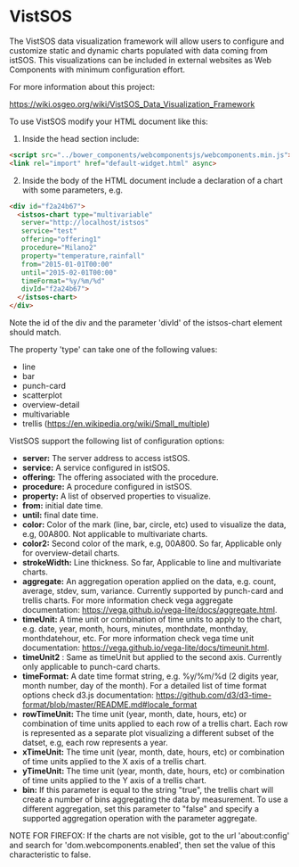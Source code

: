 # VistSOS

The VistSOS data visualization framework will allow users to configure and customize static and dynamic charts populated with data coming from istSOS. This visualizations can be included in external websites as Web Components with minimum configuration effort.

For more information about this project:

https://wiki.osgeo.org/wiki/VistSOS_Data_Visualization_Framework

To use VistSOS modify your HTML document like this:

1. Inside the head section include:
  ```html
  <script src="../bower_components/webcomponentsjs/webcomponents.min.js"></script>
  <link rel="import" href="default-widget.html" async>
  ```

2. Inside the body of the HTML document include a declaration of a chart with some parameters, e.g.
  ```html
  <div id="f2a24b67">
    <istsos-chart type="multivariable"
     server="http://localhost/istsos"
     service="test"
     offering="offering1"
     procedure="Milano2"
     property="temperature,rainfall"
     from="2015-01-01T00:00"
     until="2015-02-01T00:00"
     timeFormat="%y/%m/%d"
     divId="f2a24b67">
    </istsos-chart>
  </div>
  ```
Note the id of the div and the parameter 'divId' of the istsos-chart element should match.

The property 'type' can take one of the following values: 

  * line
  * bar
  * punch-card
  * scatterplot
  * overview-detail
  * multivariable
  * trellis (https://en.wikipedia.org/wiki/Small_multiple) 

VistSOS support the following list of configuration options:

  * <b>server:</b> The server address to access istSOS.
  * <b>service:</b> A service configured in istSOS.
  * <b>offering:</b>  The offering associated with the procedure.
  * <b>procedure:</b>  A procedure configured in istSOS.
  * <b>property:</b>  A list of observed properties to visualize.
  * <b>from:</b>  initial date time.
  * <b>until:</b>  final date time.
  * <b>color:</b>  Color of the mark (line, bar, circle, etc) used to visualize the data, e.g, 00A800. Not applicable to multivariate charts.
  * <b>color2:</b>  Second color of the mark, e.g, 00A800. So far, Applicable only for overview-detail charts.
  * <b>strokeWidth:</b>  Line thickness. So far, Applicable to line and multivariate charts.
  * <b>aggregate:</b>  An aggregation operation applied on the data, e.g. count, average, stdev, sum, variance. Currently supported by punch-card and trellis charts. For more information check vega aggregate documentation: https://vega.github.io/vega-lite/docs/aggregate.html.
  * <b>timeUnit:</b>  A time unit or combination of time units to apply to the chart, e.g. date, year, month, hours, minutes, monthdate, monthday, monthdatehour, etc. For more information check vega time unit documentation: https://vega.github.io/vega-lite/docs/timeunit.html.
  * <b>timeUnit2</b> : Same as timeUnit but applied to the second axis. Currently only applicable to punch-card charts.
  * <b>timeFormat:</b>  A date time format string, e.g. %y/%m/%d (2 digits year, month number, day of the month). For a detailed list of time format options check d3.js documentation: https://github.com/d3/d3-time-format/blob/master/README.md#locale_format
  * <b>rowTimeUnit:</b> The time unit (year, month, date, hours, etc) or combination of time units applied to each row of a trellis chart. Each row is represented as a separate plot visualizing a different subset of the datset, e.g, each row represents a year.
  * <b>xTimeUnit:</b> The time unit (year, month, date, hours, etc) or combination of time units applied to the X axis of a trellis chart.
  * <b>yTimeUnit:</b> The time unit (year, month, date, hours, etc) or combination of time units applied to the Y axis of a trellis chart.
  * <b>bin:</b> If this parameter is equal to the string "true", the trellis chart will create a number of bins aggregating the data by measurement. To use a different aggregation, set this parameter to "false" and specify a supported aggregation operation with the parameter aggregate.

NOTE FOR FIREFOX: If the charts are not visible, got to the url 'about:config' and search for 'dom.webcomponents.enabled', then set the value of this characteristic to false.
